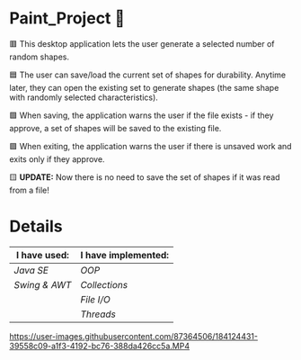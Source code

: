 # Paint_Project 🎨 

🟥 This desktop application lets the user generate a selected number of random shapes.

🟦 The user can save/load the current set of shapes for durability. Anytime later, they can open the existing set to generate shapes (the same shape with randomly selected characteristics).

🟩 When saving, the application warns the user if the file exists - if they approve, a set of shapes will be saved to the existing file.

🟪 When exiting, the application warns the user if there is unsaved work and exits only if they approve. 

🟨 **UPDATE:** Now there is no need to save the set of shapes if it was read from a file! 

# Details

| **I have used:** |**I have implemented:**|
|------------------|-----------------------|
| *Java SE*|*OOP*  |  *Exception Handling* |
|  *Swing & AWT*   |     *Collections*     |
|                  |       *File I/O*      |
|                  |        *Threads*      |

https://user-images.githubusercontent.com/87364506/184124431-39558c09-a1f3-4192-bc76-388da426cc5a.MP4
